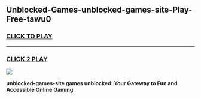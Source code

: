 
## Unblocked-Games-unblocked-games-site-Play-Free-tawu0
<h3>
<a href="https://premium76.site?title=unblocked-games-site&ref=15A">CLICK TO PLAY</a></h3>
<hr>

<h3>
<a href="https://premium76.site?title=unblocked-games-site&ref=15A">CLICK 2 PLAY</a>
  
</h3>

<a href="https://premium76.site?title=unblocked-games-site&ref=15A"><img src="https://clearcache.store/games.png"></a>


**unblocked-games-site games unblocked: Your Gateway to Fun and Accessible Online Gaming**

